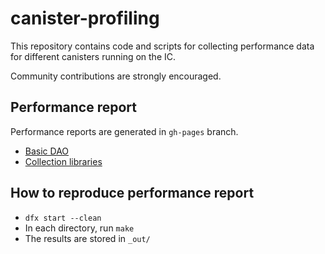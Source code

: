 # canister-profiling

This repository contains code and scripts for collecting performance data for different canisters running on the IC.

Community contributions are strongly encouraged.

## Performance report

Performance reports are generated in `gh-pages` branch.

* [Basic DAO](http://dfinity.github.io/canister-profiling/basic_dao)
* [Collection libraries](http://dfinity.github.io/canister-profiling/collections)

## How to reproduce performance report

* `dfx start --clean`
* In each directory, run `make`
* The results are stored in `_out/`
